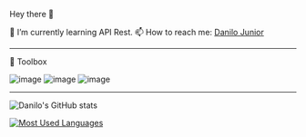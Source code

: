  Hey there 👋

🌱 I’m currently learning API Rest.
📫 How to reach me: [Danilo Junior](https://www.linkedin.com/in/danilogarciajr/ "linkedin")

___

🧰 Toolbox

![image](https://user-images.githubusercontent.com/60882968/152864562-df993cf2-acbe-487e-ab36-bd62c8ba41f2.png)
![image](https://user-images.githubusercontent.com/60882968/152864671-38639c63-1283-49ea-8e71-ce3347ca462f.png)
![image](https://user-images.githubusercontent.com/60882968/152864812-6ed5c136-65eb-4594-a145-2940090be401.png)

___

![Danilo's GitHub stats](https://github-readme-stats.vercel.app/api?username=TheDanOfCourse&show_icons=true&theme=dark)

[![Most Used Languages](https://github-readme-stats.vercel.app/api/top-langs/?username=TheDanOfCourse)](https://github.com/TheDanOfCourse&show_icons=true&theme=dark/github-readme-stats)


